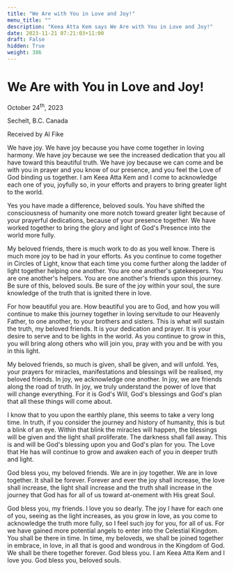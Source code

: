 ```yaml
---
title: "We Are with You in Love and Joy!"
menu_title: ""
description: "Keea Atta Kem says We Are with You in Love and Joy!"
date: 2023-11-21 07:21:03+11:00
draft: False
hidden: True
weight: 386
---
```

# We Are with You in Love and Joy!

October 24<sup>th</sup>, 2023

Sechelt, B.C. Canada

Received by Al Fike  



We have joy. We have joy because you have come together in loving harmony. We have joy because we see the increased dedication that you all have toward this beautiful truth. We have joy because we can come and be with you in prayer and you know of our presence, and you feel the Love of God binding us together. I am Keea Atta Kem and I come to acknowledge each one of you, joyfully so, in your efforts and prayers to bring greater light to the world. 

Yes you have made a difference, beloved souls. You have shifted the consciousness of humanity one more notch toward greater light because of your prayerful dedications, because of your presence together. We have worked together to bring the glory and light of God's Presence into the world more fully. 

My beloved friends, there is much work to do as you well know. There is much more joy to be had in your efforts. As you continue to come together in Circles of Light, know that each time you come further along the ladder of light together helping one another. You are one another's gatekeepers. You are one another's helpers. You are one another's friends upon this journey. Be sure of this, beloved souls. Be sure of the joy within your soul, the sure knowledge of the truth that is ignited there in love. 

For how beautiful you are. How beautiful you are to God, and how you will continue to make this journey together in loving servitude to our Heavenly Father, to one another, to your brothers and sisters. This is what will sustain the truth, my beloved friends. It is your dedication and prayer. It is your desire to serve and to be lights in the world. As you continue to grow in this, you will bring along others who will join you, pray with you and be with you in this light. 

My beloved friends, so much is given, shall be given, and will unfold. Yes, your prayers for miracles, manifestations and blessings will be realised, my beloved friends. In joy, we acknowledge one another. In joy, we are friends along the road of truth. In joy, we truly understand the power of love that will change everything. For it is God's Will, God's blessings and God's plan that all these things will come about. 

I know that to you upon the earthly plane, this seems to take a very long time. In truth, if you consider the journey and history of humanity, this is but a blink of an eye. Within that blink the miracles will happen, the blessings will be given and the light shall proliferate. The darkness shall fall away. This is and will be God's blessing upon you and God's plan for you. The Love that He has will continue to grow and awaken each of you in deeper truth and light. 

God bless you, my beloved friends. We are in joy together. We are in love together. It shall be forever. Forever and ever the joy shall increase, the love shall increase, the light shall increase and the truth shall increase in the journey that God has for all of us toward at-onement with His great Soul. 

God bless you, my friends. I love you so dearly. The joy I have for each one of you, seeing as the light increases, as you grow in love, as you come to acknowledge the truth more fully, so I feel such joy for you, for all of us. For we have gained more potential angels to enter into the Celestial Kingdom. You shall be there in time. In time, my beloveds, we shall be joined together in embrace, in love, in all that is good and wondrous in the Kingdom of God. We shall be there together forever. God bless you. I am Keea Atta Kem and I love you. God bless you, beloved souls. 